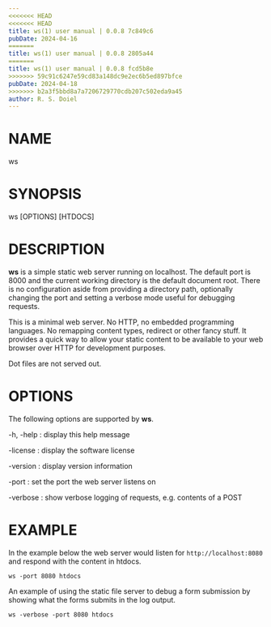 ```yaml
---
<<<<<<< HEAD
<<<<<<< HEAD
title: ws(1) user manual | 0.0.8 7c849c6
pubDate: 2024-04-16
=======
title: ws(1) user manual | 0.0.8 2805a44
=======
title: ws(1) user manual | 0.0.8 fcd5b8e
>>>>>>> 59c91c6247e59cd83a148dc9e2ec6b5ed897bfce
pubDate: 2024-04-18
>>>>>>> b2a3f5bbd8a7a7206729770cdb207c502eda9a45
author: R. S. Doiel
---
```


# NAME

ws

# SYNOPSIS

ws [OPTIONS] [HTDOCS]

# DESCRIPTION

**ws** is a simple static web server running on localhost. The default port
is 8000 and the current working directory is the default document root. There is no
configuration aside from providing a directory path, optionally changing the port and
setting a verbose mode useful for debugging requests.

This is a minimal web server. No HTTP, no embedded programming languages. No remapping
content types, redirect or other fancy stuff. It provides a quick way to allow your
static content to be available to your web browser over HTTP for development purposes.

Dot files are not served out.

# OPTIONS

The following options are supported by **ws**.

-h, -help
: display this help message

-license
: display the software license

-version
: display version information

-port
: set the port the web server listens on

-verbose
: show verbose logging of requests, e.g. contents of a POST

# EXAMPLE

In the example below the web server would listen for `http://localhost:8080`
and respond with the content in htdocs.

~~~shell
ws -port 8080 htdocs
~~~

An example of using the static file server to debug a form submission by showing
what the forms submits in the log output.

~~~shell
ws -verbose -port 8080 htdocs
~~~



